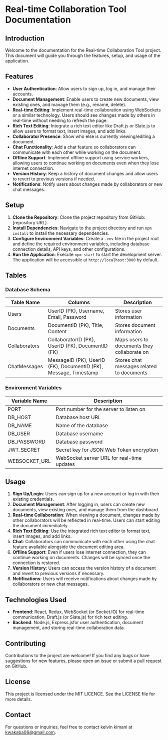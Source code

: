 
# Real-time Collaboration Tool Documentation

## Introduction
Welcome to the documentation for the Real-time Collaboration Tool project. This document will guide you through the features, setup, and usage of the application.

## Features
- **User Authentication**: Allow users to sign up, log in, and manage their accounts.
- **Document Management**: Enable users to create new documents, view existing ones, and manage them (e.g., rename, delete).
- **Real-time Editing**: Implement real-time collaboration using WebSockets or a similar technology. Users should see changes made by others in real-time without needing to refresh the page.
- **Rich Text Editing**: Integrate a rich text editor like Draft.js or Slate.js to allow users to format text, insert images, and add links.
- **Collaborator Presence**: Show who else is currently viewing/editing a document.
- **Chat Functionality**: Add a chat feature so collaborators can communicate with each other while working on the document.
- **Offline Support**: Implement offline support using service workers, allowing users to continue working on documents even when they lose internet connection.
- **Version History**: Keep a history of document changes and allow users to revert to previous versions if needed.
- **Notifications**: Notify users about changes made by collaborators or new chat messages.

## Setup
1. **Clone the Repository**: Clone the project repository from GitHub: [repository URL].
2. **Install Dependencies**: Navigate to the project directory and run `npm install` to install the necessary dependencies.
3. **Configure Environment Variables**: Create a `.env` file in the project root and define the required environment variables, including database connection details, API keys, and other configurations.
4. **Run the Application**: Execute `npm start` to start the development server. The application will be accessible at `http://localhost:3000` by default.

## Tables

### Database Schema
| Table Name    | Columns                                  | Description                            |
|---------------|------------------------------------------|----------------------------------------|
| Users         | UserID (PK), Username, Email, Password   | Stores user information                |
| Documents     | DocumentID (PK), Title, Content          | Stores document information            |
| Collaborators | CollaboratorID (PK), UserID (FK), DocumentID (FK) | Maps users to documents they collaborate on |
| ChatMessages  | MessageID (PK), UserID (FK), DocumentID (FK), Message, Timestamp | Stores chat messages related to documents |

### Environment Variables
| Variable Name    | Description                                |
|------------------|--------------------------------------------|
| PORT             | Port number for the server to listen on    |
| DB_HOST          | Database host URL                          |
| DB_NAME          | Name of the database                       |
| DB_USER          | Database username                          |
| DB_PASSWORD      | Database password                          |
| JWT_SECRET       | Secret key for JSON Web Token encryption   |
| WEBSOCKET_URL    | WebSocket server URL for real-time updates|

## Usage
1. **Sign Up/Login**: Users can sign up for a new account or log in with their existing credentials.
2. **Document Management**: After logging in, users can create new documents, view existing ones, and manage them from the dashboard.
3. **Real-time Collaboration**: When viewing a document, changes made by other collaborators will be reflected in real-time. Users can start editing the document immediately.
4. **Rich Text Editing**: Use the integrated rich text editor to format text, insert images, and add links.
5. **Chat**: Collaborators can communicate with each other using the chat feature available alongside the document editing area.
6. **Offline Support**: Even if users lose internet connection, they can continue working on documents. Changes will be synced once the connection is restored.
7. **Version History**: Users can access the version history of a document and revert to previous versions if necessary.
8. **Notifications**: Users will receive notifications about changes made by collaborators or new chat messages.

## Technologies Used
- **Frontend**: React, Redux, WebSocket (or Socket.IO) for real-time communication, Draft.js (or Slate.js) for rich text editing.
- **Backend**:  Node.js, Express.jsfor user authentication, document management, and storing real-time collaboration data.

## Contributing
Contributions to the project are welcome! If you find any bugs or have suggestions for new features, please open an issue or submit a pull request on GitHub.

## License
This project is licensed under the MIT LICENCE. See the LICENSE file for more details.

## Contact
For questions or inquiries, feel free to contact kelvin kimani at kwakaba06@gmail.com.
